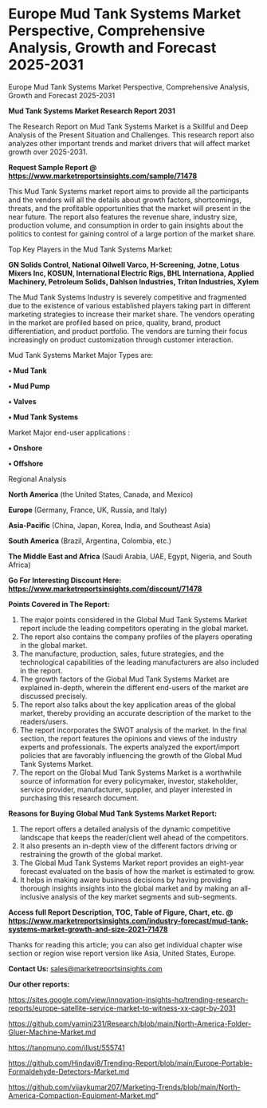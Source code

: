 # Europe Mud Tank Systems Market Perspective, Comprehensive Analysis, Growth and Forecast 2025-2031
Europe Mud Tank Systems Market Perspective, Comprehensive Analysis, Growth and Forecast 2025-2031

<strong>Mud Tank Systems Market Research Report 2031</strong>

The Research Report on Mud Tank Systems Market is a Skillful and Deep Analysis of the Present Situation and Challenges. This research report also analyzes other important trends and market drivers that will affect market growth over 2025-2031.

<strong>Request Sample Report @ <a href=https://www.marketreportsinsights.com/sample/71478>https://www.marketreportsinsights.com/sample/71478</a></strong>

This Mud Tank Systems market report aims to provide all the participants and the vendors will all the details about growth factors, shortcomings, threats, and the profitable opportunities that the market will present in the near future. The report also features the revenue share, industry size, production volume, and consumption in order to gain insights about the politics to contest for gaining control of a large portion of the market share.

Top Key Players in the Mud Tank Systems Market:

<strong>GN Solids Control, National Oilwell Varco, H-Screening, Jotne, Lotus Mixers Inc, KOSUN, International Electric Rigs, BHL Internationa, Applied Machinery, Petroleum Solids, Dahlson Industries, Triton Industries, Xylem</strong>

The Mud Tank Systems Industry is severely competitive and fragmented due to the existence of various established players taking part in different marketing strategies to increase their market share. The vendors operating in the market are profiled based on price, quality, brand, product differentiation, and product portfolio. The vendors are turning their focus increasingly on product customization through customer interaction.

Mud Tank Systems Market Major Types are:

<strong>• Mud Tank

• Mud Pump

• Valves

• Mud Tank Systems</strong>

Market Major end-user applications :

<strong>• Onshore

• Offshore</strong>

Regional Analysis

</u><strong><b>North America</b></strong> (the United States, Canada, and Mexico)

<strong><b>Europe </b></strong>(Germany, France, UK, Russia, and Italy)

<strong><b>Asia-Pacific</b></strong> (China, Japan, Korea, India, and Southeast Asia)

<strong><b>South America</b></strong> (Brazil, Argentina, Colombia, etc.)

<strong><b>The Middle East and Africa</b></strong> (Saudi Arabia, UAE, Egypt, Nigeria, and South Africa)

<strong>Go For Interesting Discount Here: <a href=https://www.marketreportsinsights.com/discount/71478>https://www.marketreportsinsights.com/discount/71478</a></strong>

<strong>Points Covered in The Report:</strong>
<ol>
  <li>The major points considered in the Global Mud Tank Systems Market report include the leading competitors operating in the global market.</li>
  <li>The report also contains the company profiles of the players operating in the global market.</li>
  <li>The manufacture, production, sales, future strategies, and the technological capabilities of the leading manufacturers are also included in the report.</li>
  <li>The growth factors of the Global Mud Tank Systems Market are explained in-depth, wherein the different end-users of the market are discussed precisely.</li>
  <li>The report also talks about the key application areas of the global market, thereby providing an accurate description of the market to the readers/users.</li>
  <li>The report incorporates the SWOT analysis of the market. In the final section, the report features the opinions and views of the industry experts and professionals. The experts analyzed the export/import policies that are favorably influencing the growth of the Global Mud Tank Systems Market.</li>
  <li>The report on the Global Mud Tank Systems Market is a worthwhile source of information for every policymaker, investor, stakeholder, service provider, manufacturer, supplier, and player interested in purchasing this research document.</li>
</ol>
<strong>Reasons for Buying Global Mud Tank Systems Market Report:</strong>

<ol>
  <li>The report offers a detailed analysis of the dynamic competitive landscape that keeps the reader/client well ahead of the competitors.</li>
  <li>It also presents an in-depth view of the different factors driving or restraining the growth of the global market.</li>
  <li>The Global Mud Tank Systems Market report provides an eight-year forecast evaluated on the basis of how the market is estimated to grow.</li>
  <li>It helps in making aware business decisions by having providing thorough insights insights into the global market and by making an all-inclusive analysis of the key market segments and sub-segments.</li>
</ol>
<strong>Access full Report Description, TOC, Table of Figure, Chart, etc. @ <a href=https://www.marketreportsinsights.com/industry-forecast/mud-tank-systems-market-growth-and-size-2021-71478>https://www.marketreportsinsights.com/industry-forecast/mud-tank-systems-market-growth-and-size-2021-71478</a></strong>


Thanks for reading this article; you can also get individual chapter wise section or region wise report version like Asia, United States, Europe.

<strong>Contact Us:</strong>
sales@marketreportsinsights.com

<strong>Our other reports:</strong>

<a href=https://sites.google.com/view/innovation-insights-hq/trending-research-reports/europe-satellite-service-market-to-witness-xx-cagr-by-2031>https://sites.google.com/view/innovation-insights-hq/trending-research-reports/europe-satellite-service-market-to-witness-xx-cagr-by-2031</a>

<a href=https://github.com/yamini231/Research/blob/main/North-America-Folder-Gluer-Machine-Market.md>https://github.com/yamini231/Research/blob/main/North-America-Folder-Gluer-Machine-Market.md</a>

<a href=https://tanomuno.com/illust/555741>https://tanomuno.com/illust/555741</a>

<a href=https://github.com/Hindavi8/Trending-Report/blob/main/Europe-Portable-Formaldehyde-Detectors-Market.md>https://github.com/Hindavi8/Trending-Report/blob/main/Europe-Portable-Formaldehyde-Detectors-Market.md</a>

<a href=https://github.com/vijaykumar207/Marketing-Trends/blob/main/North-America-Compaction-Equipment-Market.md>https://github.com/vijaykumar207/Marketing-Trends/blob/main/North-America-Compaction-Equipment-Market.md</a>"
